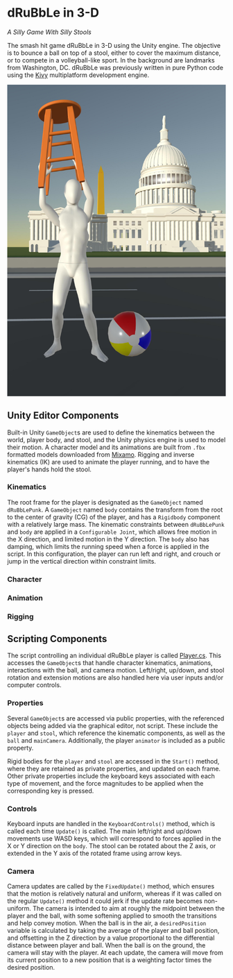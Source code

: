 # dRuBbLe in 3-D
_A Silly Game With Silly Stools_

The smash hit game dRuBbLe in 3-D using the Unity engine.
The objective is to bounce a ball on top of a stool, either to cover the maximum distance, or to compete in a volleyball-like sport.
In the background are landmarks from Washington, DC.
dRuBbLe was previously written in pure Python code using the [Kivy](kivy.org) multiplatform development engine.

![First look graphic with the dRuBbLePunk in front of the Capitol](images/d3firstLook.jpg)

## Unity Editor Components

Built-in Unity `GameObject`s are used to define the kinematics between the world, player body, and stool, and the Unity physics engine is used to model their motion.
A character model and its animations are built from `.fbx` formatted models downloaded from [Mixamo](mixamo.com).
Rigging and inverse kinematics (IK) are used to animate the player running, and to have the player's hands hold the stool.

### Kinematics

The root frame for the player is designated as the `GameObject` named `dRuBbLePunk`.
A `GameObject` named `body` contains the transform from the root to the center of gravity (CG) of the player, and has a `Rigidbody` component with a relatively large mass.
The kinematic constraints between `dRuBbLePunk` and `body` are applied in a `Configurable Joint`, which allows free motion in the X direction, and limited motion in the Y direction.
The `body` also has damping, which limits the running speed when a force is applied in the script.
In this configuration, the player can run left and right, and crouch or jump in the vertical direction within constraint limits.

### Character

### Animation

### Rigging

## Scripting Components

The script controlling an individual dRuBbLe player is called [Player.cs](dRuBbLe3D/Assets/Player.cs).
This accesses the `GameObject`s that handle character kinematics, animations, interactions with the ball, and camera motion.
Left/right, up/down, and stool rotation and extension motions are also handled here via user inputs and/or computer controls.

### Properties

Several `GameObject`s are accessed via public properties, with the referenced objects being added via the graphical editor, not script.
These include the `player` and `stool`, which reference the kinematic components, as well as the `ball` and `mainCamera`.
Additionally, the player `animator` is included as a public property.

Rigid bodies for the `player` and `stool` are accessed in the `Start()` method, where they are retained as private properties, and updated on each frame.
Other private properties include the keyboard keys associated with each type of movement, and the force magnitudes to be applied when the corresponding key is pressed.

### Controls

Keyboard inputs are handled in the `KeyboardControls()` method, which is called each time `Update()` is called.
The main left/right and up/down movements use WASD keys, which will correspond to forces applied in the X or Y direction on the `body`.
The stool can be rotated about the Z axis, or extended in the Y axis of the rotated frame using arrow keys.

### Camera

Camera updates are called by the `FixedUpdate()` method, which ensures that the motion is relatively natural and uniform, whereas if it was called on the regular `Update()` method it could jerk if the update rate becomes non-uniform.
The camera is intended to aim at roughly the midpoint between the player and the ball, with some softening applied to smooth the transitions and help convey motion.
When the ball is in the air, a `desiredPosition` variable is calculated by taking the average of the player and ball position, and offsetting in the Z direction by a value proportional to the differential distance between player and ball.
When the ball is on the ground, the camera will stay with the player.
At each update, the camera will move from its current position to a new position that is a weighting factor times the desired position.
